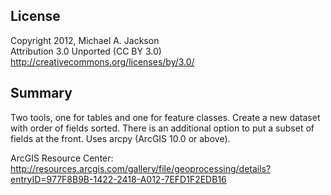 License  
-------
Copyright 2012, Michael A. Jackson  
Attribution 3.0 Unported (CC BY 3.0)  
http://creativecommons.org/licenses/by/3.0/

Summary
-------
Two tools, one for tables and one for feature classes. Create a new dataset with order of fields sorted. There is an additional option to put a subset of fields at the front. Uses arcpy (ArcGIS 10.0 or above). 

ArcGIS Resource Center:  
http://resources.arcgis.com/gallery/file/geoprocessing/details?entryID=977F8B9B-1422-2418-A012-7EFD1F2EDB16